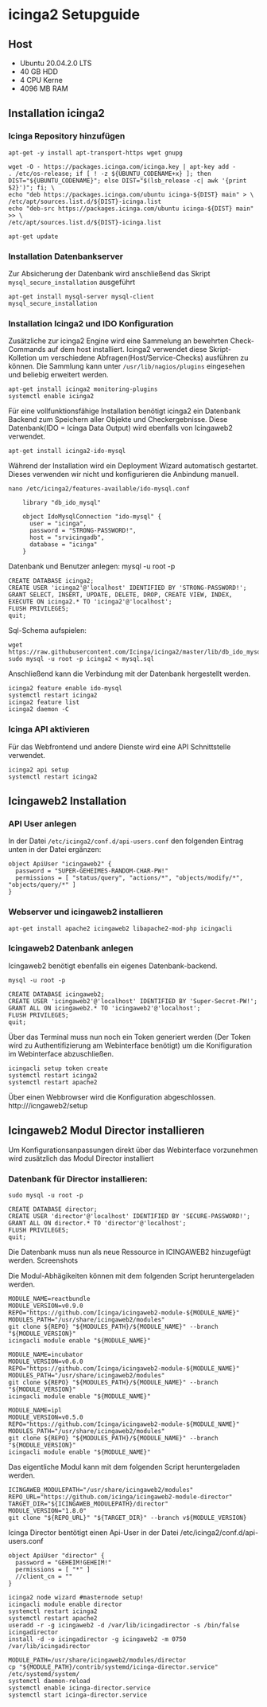 # icinga2 Setupguide 

## Host
* Ubuntu 20.04.2.0 LTS
* 40 GB HDD
* 4 CPU Kerne
* 4096 MB RAM

## Installation icinga2 
### Icinga Repository hinzufügen
```
apt-get -y install apt-transport-https wget gnupg
  
wget -O - https://packages.icinga.com/icinga.key | apt-key add -
. /etc/os-release; if [ ! -z ${UBUNTU_CODENAME+x} ]; then DIST="${UBUNTU_CODENAME}"; else DIST="$(lsb_release -c| awk '{print $2}')"; fi; \
echo "deb https://packages.icinga.com/ubuntu icinga-${DIST} main" > \
/etc/apt/sources.list.d/${DIST}-icinga.list
echo "deb-src https://packages.icinga.com/ubuntu icinga-${DIST} main" >> \
/etc/apt/sources.list.d/${DIST}-icinga.list

apt-get update
```
### Installation Datenbankserver
Zur Absicherung der Datenbank wird anschließend das Skript `mysql_secure_installation` ausgeführt
```
apt-get install mysql-server mysql-client
mysql_secure_installation
```
### Installation Icinga2 und IDO Konfiguration
Zusätzliche zur icinga2 Engine wird eine Sammelung an bewehrten Check-Commands auf dem host installiert. Icinga2 verwendet diese Skript-Kolletion um verschiedene 
Abfragen(Host/Service-Checks) ausführen zu können. Die Sammlung kann unter `/usr/lib/nagios/plugins` eingesehen und beliebig erweitert werden.
```
apt-get install icinga2 monitoring-plugins 
systemctl enable icinga2
```
Für eine vollfunktionsfähige Installation benötigt icinga2 ein Datenbank Backend zum Speichern aller Objekte und Checkergebnisse.
Diese Datenbank(IDO = Icinga Data Output) wird ebenfalls von Icingaweb2 verwendet. 

```
apt-get install icinga2-ido-mysql
```
Während der Installation wird ein Deployment Wizard automatisch gestartet. Dieses verwenden wir nicht und konfigurieren die Anbindung manuell. 

    nano /etc/icinga2/features-available/ido-mysql.conf
```
    library "db_ido_mysql"
    
    object IdoMysqlConnection "ido-mysql" {
      user = "icinga",
      password = "STRONG-PASSWORD!",
      host = "srvicingadb",
      database = "icinga"
    }
```
Datenbank und Benutzer anlegen:
    mysql -u root -p
    
```
CREATE DATABASE icinga2;
CREATE USER 'icinga2'@'localhost' IDENTIFIED BY 'STRONG-PASSWORD!';
GRANT SELECT, INSERT, UPDATE, DELETE, DROP, CREATE VIEW, INDEX, EXECUTE ON icinga2.* TO 'icinga2'@'localhost';
FLUSH PRIVILEGES;
quit;
```
Sql-Schema aufspielen:
```
wget https://raw.githubusercontent.com/Icinga/icinga2/master/lib/db_ido_mysql/schema/mysql.sql
sudo mysql -u root -p icinga2 < mysql.sql
```
Anschließend kann die Verbindung mit der Datenbank hergestellt werden.
```
icinga2 feature enable ido-mysql
systemctl restart icinga2
icinga2 feature list
icinga2 daemon -C
```
### Icinga API aktivieren
Für das Webfrontend und andere Dienste wird eine API Schnittstelle verwendet.
```
icinga2 api setup
systemctl restart icinga2
```
## Icingaweb2 Installation
### API User anlegen
In der Datei `/etc/icinga2/conf.d/api-users.conf` den folgenden Eintrag unten in der Datei ergänzen:
```
object ApiUser "icingaweb2" {
  password = "SUPER-GEHEIMES-RANDOM-CHAR-PW!"
  permissions = [ "status/query", "actions/*", "objects/modify/*", "objects/query/*" ]
}
```
### Webserver und icingaweb2 installieren
```
apt-get install apache2 icingaweb2 libapache2-mod-php icingacli
```
### Icingaweb2 Datenbank anlegen
Icingaweb2 benötigt ebenfalls ein eigenes Datenbank-backend.

    mysql -u root -p  
```
CREATE DATABASE icingaweb2;
CREATE USER 'icingaweb2'@'localhost' IDENTIFIED BY 'Super-Secret-PW!';
GRANT ALL ON icingaweb2.* TO 'icingaweb2'@'localhost';
FLUSH PRIVILEGES;
quit;
```
Über das Terminal muss nun noch ein Token generiert werden (Der Token wird zu Authentifizierung am Webinterface benötigt) 
um die Konifiguration im Webinterface abzuschließen.
```
icingacli setup token create
systemctl restart icinga2 
systemctl restart apache2
```
Über einen Webbrowser wird die Konfiguration abgeschlossen. 
    http://<IP>/icngaweb2/setup 

## Icingaweb2 Modul Director installieren

Um Konfigurationsanpassungen direkt über das Webinterface vorzunehmen wird zusätzlich das Modul Director installiert

### Datenbank für Director installieren:
``` 
sudo mysql -u root -p

CREATE DATABASE director;
CREATE USER 'director'@'localhost' IDENTIFIED BY 'SECURE-PASSWORD!';
GRANT ALL ON director.* TO 'director'@'localhost';
FLUSH PRIVILEGES;
quit;
```
Die Datenbank muss nun als neue Ressource in ICINGAWEB2 hinzugefügt werden. Screenshots

Die Modul-Abhägikeiten können mit dem folgenden Script heruntergeladen werden.
```
MODULE_NAME=reactbundle
MODULE_VERSION=v0.9.0
REPO="https://github.com/Icinga/icingaweb2-module-${MODULE_NAME}"
MODULES_PATH="/usr/share/icingaweb2/modules"
git clone ${REPO} "${MODULES_PATH}/${MODULE_NAME}" --branch "${MODULE_VERSION}"
icingacli module enable "${MODULE_NAME}"

MODULE_NAME=incubator
MODULE_VERSION=v0.6.0
REPO="https://github.com/Icinga/icingaweb2-module-${MODULE_NAME}"
MODULES_PATH="/usr/share/icingaweb2/modules"
git clone ${REPO} "${MODULES_PATH}/${MODULE_NAME}" --branch "${MODULE_VERSION}"
icingacli module enable "${MODULE_NAME}"

MODULE_NAME=ipl
MODULE_VERSION=v0.5.0
REPO="https://github.com/Icinga/icingaweb2-module-${MODULE_NAME}"
MODULES_PATH="/usr/share/icingaweb2/modules"
git clone ${REPO} "${MODULES_PATH}/${MODULE_NAME}" --branch "${MODULE_VERSION}"
icingacli module enable "${MODULE_NAME}"
```
Das eigentliche Modul kann mit dem folgenden Script heruntergeladen werden.
```
ICINGAWEB_MODULEPATH="/usr/share/icingaweb2/modules"
REPO_URL="https://github.com/icinga/icingaweb2-module-director"
TARGET_DIR="${ICINGAWEB_MODULEPATH}/director"
MODULE_VERSION="1.8.0"
git clone "${REPO_URL}" "${TARGET_DIR}" --branch v${MODULE_VERSION}
```
Icinga Director bentötigt einen Api-User in der Datei /etc/icinga2/conf.d/api-users.conf
```
object ApiUser "director" {
  password = "GEHEIM!GEHEIM!"
  permissions = [ "*" ]
  //client_cn = ""
}
```
```
icinga2 node wizard #masternode setup!
icingacli module enable director
systemctl restart icinga2
systemctl restart apache2
useradd -r -g icingaweb2 -d /var/lib/icingadirector -s /bin/false icingadirector
install -d -o icingadirector -g icingaweb2 -m 0750 /var/lib/icingadirector

MODULE_PATH=/usr/share/icingaweb2/modules/director
cp "${MODULE_PATH}/contrib/systemd/icinga-director.service" /etc/systemd/system/
systemctl daemon-reload
systemctl enable icinga-director.service
systemctl start icinga-director.service
```
